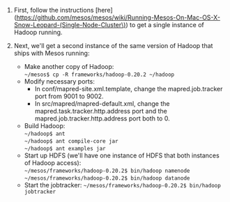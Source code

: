 1. First, follow the instructions [here](https://github.com/mesos/mesos/wiki/Running-Mesos-On-Mac-OS-X-Snow-Leopard-(Single-Node-Cluster\)) to get a single instance of Hadoop running.

2. Next, we'll get a second instance of the same version of Hadoop that ships with Mesos running:
    - Make another copy of Hadoop:      
      `~/mesos$ cp -R frameworks/hadoop-0.20.2 ~/hadoop`
    - Modify necessary ports:     
        * In conf/mapred-site.xml.template, change the mapred.job.tracker port from 9001 to 9002.
        * In src/mapred/mapred-default.xml, change the mapred.task.tracker.http.address port and the      
          mapred.job.tracker.http.address port both to 0.
    - Build Hadoop:      
      `~/hadoop$ ant`      
      `~/hadoop$ ant compile-core jar`      
      `~/hadoop$ ant examples jar`      
    - Start up HDFS (we'll have one instance of HDFS that both instances of Hadoop access):      
      `~/mesos/frameworks/hadoop-0.20.2$ bin/hadoop namenode`      
      `~/mesos/frameworks/hadoop-0.20.2$ bin/hadoop datanode`
    - Start the jobtracker:
      `~/mesos/frameworks/hadoop-0.20.2$ bin/hadoop jobtracker`